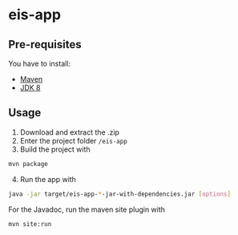 # eis-app

## Pre-requisites
You have to install:
- [Maven](https://maven.apache.org/) 
- [JDK 8](https://www.oracle.com/java/technologies/downloads/)

## Usage
1. Download and extract the .zip
2. Enter the project folder ``/eis-app``
3. Build the project with
```bash
mvn package 
```
4. Run the app with
```bash 
java -jar target/eis-app-*-jar-with-dependencies.jar [options]
```

For the Javadoc, run the maven site plugin with
```bash
mvn site:run
```